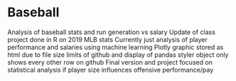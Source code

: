# Baseball
Analysis of baseball stats and run generation vs salary
Update of class project done in R on 2019 MLB stats
Currently just analysis of player performance and salaries using machine learning
Plotly graphic stored as html due to file size limits of github and display of pandas styler object only shows every other row on github
Final version and project focused on statistical analysis if player size influences offensive performance/pay
